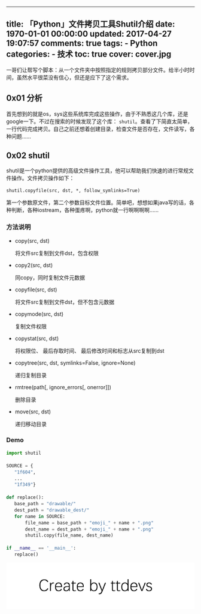 
---
title: 「Python」文件拷贝工具Shutil介绍
date: 1970-01-01 00:00:00
updated: 2017-04-27 19:07:57
comments: true
tags:
    - Python
categories:
    - 技术
toc: true
cover: cover.jpg 
---



一哥们让帮写个脚本：从一个文件夹中按照指定的规则拷贝部分文件。给半小时时间，虽然水平很菜没有信心，但还是应下了这个需求。


## 0x01 分析

首先想到的就是os，sys这些系统库完成这些操作，由于不熟悉这几个库，还是google一下。不过在搜索的时候发现了这个库： `shutil`。查看了下简直太简单，一行代码完成拷贝。自己之前还想着创建目录，检查文件是否存在，文件读写，各种问题……


## 0x02 shutil

shutil是一个python提供的高级文件操作工具，他可以帮助我们快速的进行常规文件操作。文件拷贝操作如下：

` shutil.copyfile(src, dst, *, follow_symlinks=True) `

第一个参数原文件，第二个参数目标文件位置。简单吧，想想如果java写的话，各种判断，各种iostream，各种蛋疼啊，python就一行啊啊啊啊......

### 方法说明

- copy(src, dst)

    将文件src复制到文件dst，包含权限

- copy2(src, dst)

    同copy，同时复制文件元数据

- copyfile(src, dst)

    将文件src复制到文件dst，但不包含元数据

- copymode(src, dst)

    复制文件权限

- copystat(src, dst)

    将权限位、 最后存取时间、 最后修改时间和标志从src复制到dst

- copytree(src, dst, symlinks=False, ignore=None)

    递归复制目录

- rmtree(path[, ignore_errors[, onerror]])

    删除目录

- move(src, dst)

    递归移动目录

### Demo

``` python
import shutil
    
SOURCE = {
   "1f604",
   ...
   "1f349"}
    
def replace():
   base_path = "drawable/"
   dest_path = "drawable_dest/"
   for name in SOURCE:
       file_name = base_path + "emoji_" + name + ".png"
       dest_name = dest_path + "emoji_" + name + ".png"
       shutil.copy(file_name, dest_name)
    
if __name__ == '__main__':
   replace()
```

![Create by ttdevs](https://raw.githubusercontent.com/ttdevs/ttdevs.github.io/common/images/logo.png)


